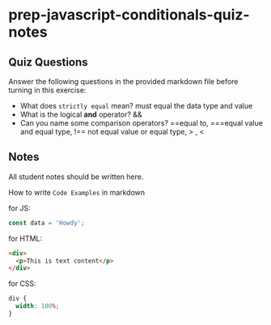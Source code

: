 # prep-javascript-conditionals-quiz-notes

## Quiz Questions

Answer the following questions in the provided markdown file before turning in this exercise:

- What does `strictly equal` mean?
must equal the data type and value
- What is the logical **and** operator?
&&
- Can you name some comparison operators?
==equal to, ===equal value and equal type, !== not equal value or equal type, > ,  <
## Notes

All student notes should be written here.

How to write `Code Examples` in markdown

for JS:

```javascript
const data = 'Howdy';
```

for HTML:

```html
<div>
  <p>This is text content</p>
</div>
```

for CSS:

```css
div {
  width: 100%;
}
```

